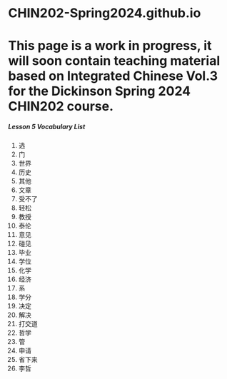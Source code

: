 # CHIN202-Spring2024.github.io

# This page is a work in progress, it will soon contain teaching material based on Integrated Chinese Vol.3 for the Dickinson Spring 2024 CHIN202 course.

##### __Lesson 5 Vocabulary List__
1. 选
2. 门
3. 世界
4. 历史
5. 其他
6. 文章
7. 受不了
8. 轻松
9. 教授
10. 泰伦
11. 意见
12. 碰见
13. 毕业
14. 学位
15. 化学
16. 经济
17. 系
18. 学分
19. 决定
20. 解决
21. 打交道
22. 哲学
23. 管
24. 申请
25. 省下来
26. 李哲
